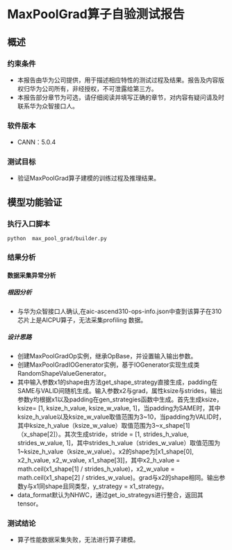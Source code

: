 # MaxPoolGrad算子自验测试报告

## 概述
### 约束条件
+ 本报告由华为公司提供，用于描述相应特性的测试过程及结果。报告及内容版权归华为公司所有，非经授权，不可泄露给第三方。
+ 本报告部分章节为可选，请仔细阅读并填写正确的章节，对内容有疑问请及时联系华为众智接口人。
### 软件版本
+ CANN：5.0.4
### 测试目标
+ 验证MaxPoolGrad算子建模的训练过程及推理结果。
## 模型功能验证
### 执行入口脚本
`python  max_pool_grad/builder.py`

### 结果分析

#### 数据采集异常分析

##### 根因分析

+ 与华为众智接口人确认,在aic-ascend310-ops-info.json中查到该算子在310芯片上是AICPU算子，无法采集profiling 数据。

##### 设计思路

+ 创建MaxPoolGradOp实例，继承OpBase，并设置输入输出参数。
+ 创建MaxPoolGradIOGenerator实例，基于IOGenerator实现生成类RandomShapeValueGenerator。
+ 其中输入参数x1的shape由方法get_shape_strategy直接生成，padding在SAME与VALID间随机生成。输入参数x2与grad，属性ksize与strides，输出参数y均根据x1以及padding在gen_strategies函数中生成。首先生成ksize，ksize= [1, ksize_h_value, ksize_w_value, 1]，当padding为SAME时，其中ksize_h_value以及ksize_w_value取值范围为3~10，当padding为VALID时，其中ksize_h_value（ksize_w_value）取值范围为3~x_shape[1]（x_shape[2]）。其次生成stride，stride = [1, strides_h_value, strides_w_value, 1]，其中strides_h_value（strides_w_value）取值范围为1~ksize_h_value（ksize_w_value）。x2的shape为[x1_shape[0], x2_h_value, x2_w_value, x1_shape[3]]，其中x2_h_value = math.ceil(x1_shape[1] / strides_h_value)，x2_w_value = math.ceil(x1_shape[2] / strides_w_value)。grad与x2的shape相同。输出参数y与x1同shape且同类型，y_strategy = x1_strategy。
+ data_format默认为NHWC，通过get_io_strategys进行整合，返回其tensor。

### 测试结论
+ 算子性能数据采集失败，无法进行算子建模。